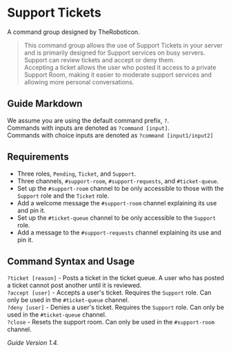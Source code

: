 # Support Tickets
A command group designed by TheRoboticon.

> This command group allows the use of Support Tickets in your server and is primarily designed for Support services on busy servers.  
> Support can review tickets and accept or deny them.  
> Accepting a ticket allows the user who posted it access to a private Support Room, making it easier to moderate support services and allowing more personal conversations.

## Guide Markdown
We assume you are using the default command prefix, `?`.  
Commands with inputs are denoted as `?command [input]`.  
Commands with choice inputs are denoted as `?command [input1/input2]`

## Requirements
- Three roles, `Pending`, `Ticket`, and `Support`.
- Three channels, `#support-room`, `#support-requests`, and `#ticket-queue`.
 - Set up the `#support-room` channel to be only accessible to those with the `Support` role and the `Ticket` role.
 - Add a welcome message the `#support-room` channel explaining its use and pin it.
 - Set up the `#ticket-queue` channel to be only accessible to the `Support` role.
 - Add a message to the `#support-requests` channel explaining its use and pin it.

## Command Syntax and Usage
`?ticket [reason]` - Posts a ticket in the ticket queue. A user who has posted a ticket cannot post another until it is reviewed.  
`?accept [user]` - Accepts a user's ticket. Requires the `Support` role. Can only be used in the `#ticket-queue` channel.  
`?deny [user]` - Denies a user's ticket. Requires the `Support` role. Can only be used in the `#ticket-queue` channel.  
`?close` - Resets the support room. Can only be used in the `#support-room` channel.



*Guide Version 1.4.*

